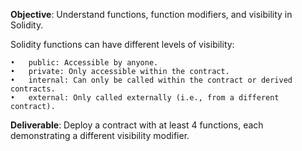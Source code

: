 **Objective**: Understand functions, function modifiers, and visibility in Solidity.

Solidity functions can have different levels of visibility:

    •	public: Accessible by anyone.
    •	private: Only accessible within the contract.
    •	internal: Can only be called within the contract or derived contracts.
    •	external: Only called externally (i.e., from a different contract).

**Deliverable**: Deploy a contract with at least 4 functions, each demonstrating a different visibility modifier.
